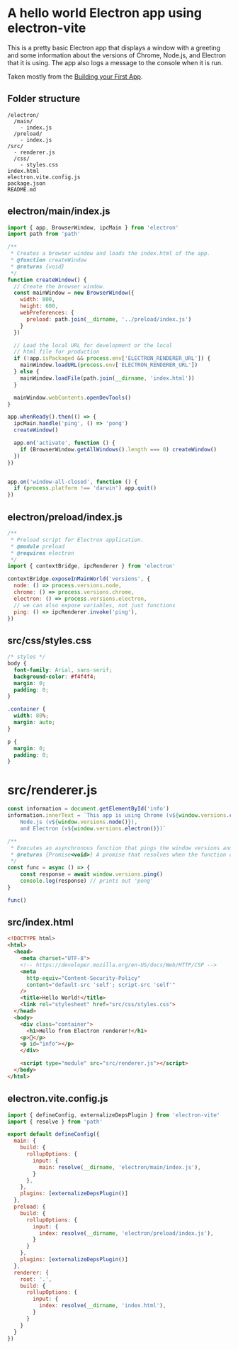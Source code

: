 # A hello world Electron app using electron-vite

This is a pretty basic Electron app that displays a window with a greeting and some information about the versions of Chrome, Node.js, and Electron that it is using. The app also logs a message to the console when it is run.

Taken mostly from the [Building your First App](https://www.electronjs.org/docs/latest/tutorial/tutorial-first-app).

## Folder structure

```
/electron/
  /main/
    - index.js
  /preload/
    - index.js
/src/
  - renderer.js
  /css/
    - styles.css
index.html
electron.vite.config.js
package.json
README.md
```

## electron/main/index.js

```js
import { app, BrowserWindow, ipcMain } from 'electron'
import path from 'path'

/**
 * Creates a browser window and loads the index.html of the app.
 * @function createWindow
 * @returns {void}
 */
function createWindow() {
  // Create the browser window.
  const mainWindow = new BrowserWindow({
    width: 800,
    height: 600,
    webPreferences: {
      preload: path.join(__dirname, '../preload/index.js')
    }
  })

  // Load the local URL for development or the local
  // html file for production
  if (!app.isPackaged && process.env['ELECTRON_RENDERER_URL']) {
    mainWindow.loadURL(process.env['ELECTRON_RENDERER_URL'])
  } else {
    mainWindow.loadFile(path.join(__dirname, 'index.html'))
  }

  mainWindow.webContents.openDevTools()
}

app.whenReady().then(() => {
  ipcMain.handle('ping', () => 'pong')
  createWindow()

  app.on('activate', function () {
    if (BrowserWindow.getAllWindows().length === 0) createWindow()
  })
})


app.on('window-all-closed', function () {
  if (process.platform !== 'darwin') app.quit()
})
```

## electron/preload/index.js

```js
/**
 * Preload script for Electron application.
 * @module preload
 * @requires electron
 */
import { contextBridge, ipcRenderer } from 'electron'

contextBridge.exposeInMainWorld('versions', {
  node: () => process.versions.node,
  chrome: () => process.versions.chrome,
  electron: () => process.versions.electron,
  // we can also expose variables, not just functions
  ping: () => ipcRenderer.invoke('ping'),
})
```

## src/css/styles.css

```css
/* styles */
body {
  font-family: Arial, sans-serif;
  background-color: #f4f4f4;
  margin: 0;
  padding: 0;
}

.container {
  width: 80%;
  margin: auto;
}

p {
  margin: 0;
  padding: 0;
}
```

# src/renderer.js

```js
const information = document.getElementById('info')
information.innerText = `This app is using Chrome (v${window.versions.chrome()}), 
    Node.js (v${window.versions.node()}), 
    and Electron (v${window.versions.electron()})`

/**
 * Executes an asynchronous function that pings the window versions and logs the response.
 * @returns {Promise<void>} A promise that resolves when the function completes.
 */
const func = async () => {
    const response = await window.versions.ping()
    console.log(response) // prints out 'pong'
}

func()
```

## src/index.html

```html
<!DOCTYPE html>
<html>
  <head>
    <meta charset="UTF-8">
    <!-- https://developer.mozilla.org/en-US/docs/Web/HTTP/CSP -->
    <meta
      http-equiv="Content-Security-Policy"
      content="default-src 'self'; script-src 'self'"
    />
    <title>Hello World!</title>
    <link rel="stylesheet" href="src/css/styles.css">
  </head>
  <body>
    <div class="container">
      <h1>Hello from Electron renderer!</h1>
    <p>👋</p>
    <p id="info"></p>
    </div>

    <script type="module" src="src/renderer.js"></script>
  </body>
</html>
```

## electron.vite.config.js

```js
import { defineConfig, externalizeDepsPlugin } from 'electron-vite'
import { resolve } from 'path'

export default defineConfig({
  main: {
    build: {
      rollupOptions: {
        input: {
          main: resolve(__dirname, 'electron/main/index.js'),
        }
      },
    },
    plugins: [externalizeDepsPlugin()]
  },
  preload: {
    build: {
      rollupOptions: {
        input: {
          index: resolve(__dirname, 'electron/preload/index.js'),
        }
      }
    },
    plugins: [externalizeDepsPlugin()]
  },
  renderer: {
    root: '.',
    build: {
      rollupOptions: {
        input: {
          index: resolve(__dirname, 'index.html'),
        }
      }
    }
  }
})
```
